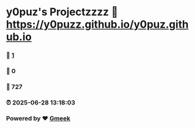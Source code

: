 # y0puz's Projectzzzz :link: https://y0puzz.github.io/y0puz.github.io 
### :page_facing_up: [1](https://y0puzz.github.io/y0puz.github.io/tag.html) 
### :speech_balloon: 0 
### :hibiscus: 727 
### :alarm_clock: 2025-06-28 13:18:03 
### Powered by :heart: [Gmeek](https://github.com/Meekdai/Gmeek)
